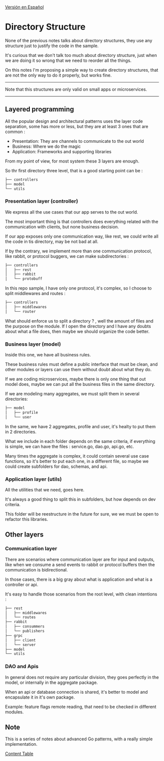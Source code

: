 [Versión en Español](README_en.md)

# Directory Structure

None of the previous notes talks about directory structures, they use any structure just to justify the code in the sample.

It's curious that we don't talk too much about directory structure, just when we are doing it so wrong that we need to reorder all the things.

On this notes I'm proposing a simple way to create directory structures, that are not the only way to do it properly, but works fine.

---

Note that this structures are only valid on small apps or microservices.

---

## Layered programming

All the popular design and architectural patterns uses the layer code separation, some has more or less, but they are at least 3 ones that are common :

- Presentation: They are channels to communicate to the out world
- Business: Where we do the magic
- Application: Frameworks and supporting libraries

From my point of view, for most system these 3 layers are enough.

So thr first directory three level, that is a good starting point can be :

```bash
├── controllers
├── model
└── utils

```

### Presentation layer (controller)

We express all the use cases that our app serves to the out world.

The most important thing is that controllers does everything related with the communication with clients, but none business decision.

If our app exposes only one communication way, like rest, we could write all the code in tis directory, may be not bad at all.

If by the contrary, we implement more than one communication protocol, like rabbit, or protocol buggers, we can make subdirectories :

```bash
├── controllers
│   ├── rest
│   ├── rabbit
│   └── protobuff
```

In this repo sample, I have only one protocol, it's complex, so I choose to split middlewares and routes :

```bash
├── controllers
│   ├── middlewares
│   └── router
```

What should enforce us to split a directory ? , well the amount of files and the purpose on the module. If I open the directory and I have any doubts about what a file does, then maybe we should organize the code better.

### Business layer (model)

Inside this one, we have all business rules.

These business rules must define a public interface that must be clean, and other modules or layers can use them without doubt about what they do.

If we are coding microservices, maybe there is only one thing that out model does, maybe we can put all the business files in the same directory.

If we are modeling many aggregates, we must split them in several directories:

```bash
├── model
│   ├── profile
│   └── user
```

In the same, we have 2 aggregates, profile and user, it's healty to put them in 2 directories.

What we include in each folder depends on the same criteria, if everything is simple, we can have the files : service.go, dao.go, api.go, etc.

Many times the aggregate is complex, it could contain several use case functions, so it's better to put each one, in a different file, so maybe we could create subfolders for dao, schemas, and api.

### Application layer (utils)

All the utilities that we need, goes here.

It's always a good thing to split this in subfolders, but how depends on dev criteria.

This folder will be reestructure in the future for sure, we we must be open to refactor this libraries.

## Other layers

### Communication layer

There are scenarios where communication layer are for input and outputs, like when we consume a send events to rabbit or protocol buffers then the communication is bidirectional.

In those cases, there is a big gray about what is application and what is a controller or api.

It's easy to handle those scenarios from the root level, with clean intentions :

```bash
├── rest
│   ├── middlewares
│   └── routes
├── rabbit
│   ├── consummers
│   └── publishers
├── grpc
│   ├── client
│   └── server
├── model
└── utils

```

### DAO and Apis

In general does not require any particular division, they goes perfectly in the model, or internally in the aggregate package.

When an api or database connection is shared, it's better to model and encapsulate it in it's own package.

Example: feature flags remote reading, that need to be checked in different modules.

## Note

This is a series of notes about advanced Go patterns, with a really simple implementation.

[Content Table](https://github.com/nmarsollier/go_index/blob/main/README_en.md)
